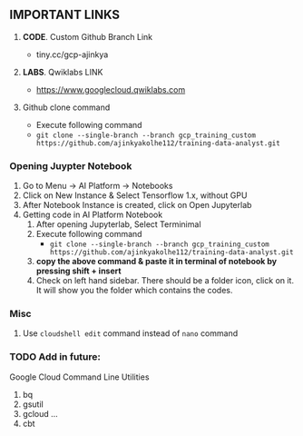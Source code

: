 ## IMPORTANT LINKS
1. **CODE**. Custom Github Branch Link
    - tiny.cc/gcp-ajinkya
2. **LABS**. Qwiklabs LINK
    - https://www.googlecloud.qwiklabs.com

3. Github clone command
    - Execute following command 
    - `git clone --single-branch --branch gcp_training_custom https://github.com/ajinkyakolhe112/training-data-analyst.git`

### Opening Juypter Notebook
1. Go to Menu -> AI Platform -> Notebooks
2. Click on New Instance & Select Tensorflow 1.x, without GPU
3. After Notebook Instance is created, click on Open Jupyterlab
4. Getting code in AI Platform Notebook
    1. After opening Jupyterlab, Select Terminimal 
    1. Execute following command 
        - `git clone --single-branch --branch gcp_training_custom https://github.com/ajinkyakolhe112/training-data-analyst.git`
    1. **copy the above command & paste it in terminal of notebook by pressing shift + insert**
    1. Check on left hand sidebar. There should be a folder icon, click on it. It will show you the folder which contains the codes.  



### Misc
1. Use `cloudshell edit` command instead of `nano` command


### TODO Add in future: 
Google Cloud Command Line Utilities
1. bq
2. gsutil
3. gcloud ...
4. cbt
